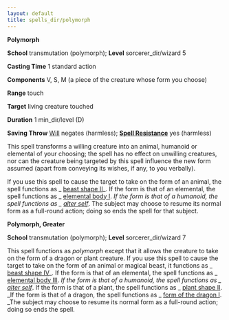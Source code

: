 ```yaml
---
layout: default
title: spells_dir/polymorph
---
```

 **Polymorph**

**School** transmutation (polymorph); **Level** sorcerer_dir/wizard 5

**Casting Time** 1 standard action

**Components** V, S, M (a piece of the creature whose form you choose)

**Range** touch

**Target** living creature touched

**Duration** 1 min_dir/level (D)

**Saving Throw** [Will](../combat#_will) negates (harmless); **[Spell Resistance](../glossary#_spell-resistance)** yes (harmless)

This spell transforms a willing creature into an animal, humanoid or elemental of your choosing; the spell has no effect on unwilling creatures, nor can the creature being targeted by this spell influence the new form assumed (apart from conveying its wishes, if any, to you verbally).

If you use this spell to cause the target to take on the form of an animal, the spell functions as _ [beast shape II](beastShape#_beast-shape-ii)_. If the form is that of an elemental, the spell functions as _ [elemental body I](elementalBody#_elemental-body-i). _If the form is that of a humanoid, the spell functions as _ [alter self](alterSelf#_alter-self)_. The subject may choose to resume its normal form as a full-round action; doing so ends the spell for that subject.

**Polymorph, Greater**

**School** transmutation (polymorph); **Level** sorcerer_dir/wizard 7

This spell functions as _polymorph_ except that it allows the creature to take on the form of a dragon or plant creature. If you use this spell to cause the target to take on the form of an animal or magical beast, it functions as _ [beast shape IV](beastShape#_beast-shape-iv)_. If the form is that of an elemental, the spell functions as _ [elemental body III](elementalBody#_elemental-body-iii). _If the form is that of a humanoid, the spell functions as _ [alter self](alterSelf#_alter-self)_. If the form is that of a plant, the spell functions as _ [plant shape II](plantShape#_plant-shape-ii). _If the form is that of a dragon, the spell functions as _ [form of the dragon I](formOfTheDragon#_form-of-the-dragon-i). _The subject may choose to resume its normal form as a full-round action; doing so ends the spell.

